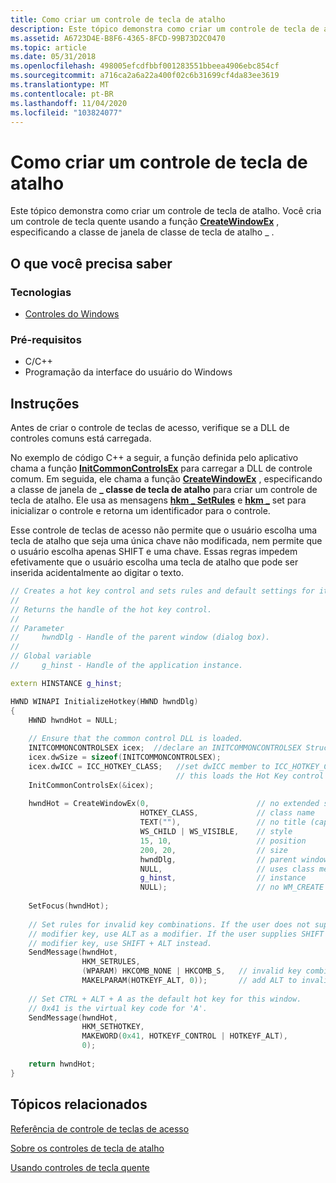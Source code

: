```yaml
---
title: Como criar um controle de tecla de atalho
description: Este tópico demonstra como criar um controle de tecla de atalho. Você cria um controle de tecla quente usando a função CreateWindowEx, especificando a classe de janela de classe de tecla de atalho \_ .
ms.assetid: A6723D4E-B8F6-4365-8FCD-99B73D2C0470
ms.topic: article
ms.date: 05/31/2018
ms.openlocfilehash: 498005efcdfbbf001283551bbeea4906ebc854cf
ms.sourcegitcommit: a716ca2a6a22a400f02c6b31699cf4da83ee3619
ms.translationtype: MT
ms.contentlocale: pt-BR
ms.lasthandoff: 11/04/2020
ms.locfileid: "103824077"
---
```

# <a name="how-to-create-a-hot-key-control"></a>Como criar um controle de tecla de atalho

Este tópico demonstra como criar um controle de tecla de atalho. Você cria um controle de tecla quente usando a função [**CreateWindowEx**](/windows/desktop/api/winuser/nf-winuser-createwindowexa) , especificando a classe de janela de classe de tecla de atalho \_ .

## <a name="what-you-need-to-know"></a>O que você precisa saber

### <a name="technologies"></a>Tecnologias

-   [Controles do Windows](window-controls.md)

### <a name="prerequisites"></a>Pré-requisitos

-   C/C++
-   Programação da interface do usuário do Windows

## <a name="instructions"></a>Instruções


Antes de criar o controle de teclas de acesso, verifique se a DLL de controles comuns está carregada.

No exemplo de código C++ a seguir, a função definida pelo aplicativo chama a função [**InitCommonControlsEx**](/windows/desktop/api/Commctrl/nf-commctrl-initcommoncontrolsex) para carregar a DLL de controle comum. Em seguida, ele chama a função [**CreateWindowEx**](/windows/desktop/api/winuser/nf-winuser-createwindowexa) , especificando a classe de janela de **\_ classe de tecla de atalho** para criar um controle de tecla de atalho. Ele usa as mensagens [**hkm \_ SetRules**](hkm-setrules.md) e [**hkm \_**](hkm-sethotkey.md) set para inicializar o controle e retorna um identificador para o controle.

Esse controle de teclas de acesso não permite que o usuário escolha uma tecla de atalho que seja uma única chave não modificada, nem permite que o usuário escolha apenas SHIFT e uma chave. Essas regras impedem efetivamente que o usuário escolha uma tecla de atalho que pode ser inserida acidentalmente ao digitar o texto.



```C++
// Creates a hot key control and sets rules and default settings for it.
// 
// Returns the handle of the hot key control. 
//
// Parameter
//     hwndDlg - Handle of the parent window (dialog box). 
// 
// Global variable 
//     g_hinst - Handle of the application instance. 

extern HINSTANCE g_hinst; 

HWND WINAPI InitializeHotkey(HWND hwndDlg) 
{ 
    HWND hwndHot = NULL;
    
    // Ensure that the common control DLL is loaded. 
    INITCOMMONCONTROLSEX icex;  //declare an INITCOMMONCONTROLSEX Structure
    icex.dwSize = sizeof(INITCOMMONCONTROLSEX);
    icex.dwICC = ICC_HOTKEY_CLASS;   //set dwICC member to ICC_HOTKEY_CLASS    
                                     // this loads the Hot Key control class.
    InitCommonControlsEx(&icex);  
 
    hwndHot = CreateWindowEx(0,                        // no extended styles 
                             HOTKEY_CLASS,             // class name 
                             TEXT(""),                 // no title (caption) 
                             WS_CHILD | WS_VISIBLE,    // style 
                             15, 10,                   // position 
                             200, 20,                  // size 
                             hwndDlg,                  // parent window 
                             NULL,                     // uses class menu 
                             g_hinst,                  // instance 
                             NULL);                    // no WM_CREATE parameter 
 
    SetFocus(hwndHot); 
 
    // Set rules for invalid key combinations. If the user does not supply a
    // modifier key, use ALT as a modifier. If the user supplies SHIFT as a 
    // modifier key, use SHIFT + ALT instead.
    SendMessage(hwndHot, 
                HKM_SETRULES, 
                (WPARAM) HKCOMB_NONE | HKCOMB_S,   // invalid key combinations 
                MAKELPARAM(HOTKEYF_ALT, 0));       // add ALT to invalid entries 
 
    // Set CTRL + ALT + A as the default hot key for this window. 
    // 0x41 is the virtual key code for 'A'. 
    SendMessage(hwndHot, 
                HKM_SETHOTKEY, 
                MAKEWORD(0x41, HOTKEYF_CONTROL | HOTKEYF_ALT), 
                0); 
 
    return hwndHot; 
}
```



## <a name="related-topics"></a>Tópicos relacionados

<dl> <dt>

[Referência de controle de teclas de acesso](bumper-hot-key-hot-key-control-reference.md)
</dt> <dt>

[Sobre os controles de tecla de atalho](hot-key-controls.md)
</dt> <dt>

[Usando controles de tecla quente](using-hot-key-controls.md)
</dt> </dl>

 

 